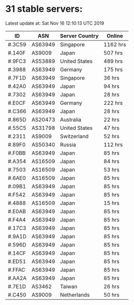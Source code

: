 # 31 stable servers:

Latest update at: Sat Nov 16 12:10:13 UTC 2019

| ID | ASN | Server Country | Online |
| -- | --- | -------------- | ------ |
| #.3C59 | AS63949 | Singapore | 1162 hrs |
| #.140F | AS9009 | Japan | 507 hrs |
| #.9FC3 | AS53889 | United States | 489 hrs |
| #.3988 | AS63949 | Germany | 175 hrs |
| #.7F1D | AS63949 | Singapore | 36 hrs |
| #.42A0 | AS63949 | Japan | 94 hrs |
| #.7302 | AS63949 | Japan | 28 hrs |
| #.E0CF | AS63949 | Germany | 222 hrs |
| #.C366 | AS63949 | Japan | 28 hrs |
| #.865D | AS20473 | Australia | 22 hrs |
| #.55C5 | AS31798 | United States | 47 hrs |
| #.2311 | AS9009 | Switzerland | 52 hrs |
| #.89F0 | AS50340 | Russia | 112 hrs |
| #.F0BB | AS63949 | Japan | 85 hrs |
| #.A354 | AS16509 | Japan | 84 hrs |
| #.7503 | AS16509 | Japan | 53 hrs |
| #.6AE0 | AS16509 | Japan | 85 hrs |
| #.09B1 | AS63949 | Japan | 85 hrs |
| #.F542 | AS63949 | Japan | 85 hrs |
| #.4888 | AS16509 | Japan | 15 hrs |
| #.E0AB | AS63949 | Japan | 85 hrs |
| #.F4A4 | AS63949 | Japan | 85 hrs |
| #.17C3 | AS63949 | Japan | 85 hrs |
| #.9A1D | AS63949 | Japan | 85 hrs |
| #.596D | AS63949 | Japan | 85 hrs |
| #.14CF | AS63949 | Japan | 85 hrs |
| #.ED51 | AS63949 | Japan | 85 hrs |
| #.FFAC | AS63949 | Japan | 85 hrs |
| #.AA2A | AS63949 | Japan | 85 hrs |
| #.7E1D | AS3462 | Taiwan | 26 hrs |
| #.C450 | AS9009 | Netherlands | 50 hrs |

